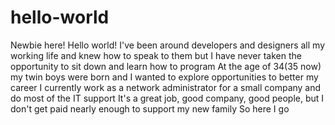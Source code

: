 # hello-world
Newbie here! Hello world!
I've been around developers and designers all my working life and knew how to speak to them
but I have never taken the opportunity to sit down and learn how to program
At the age of 34(35 now) my twin boys were born and I wanted to explore opportunities to better my career
I currently work as a network administrator for a small company and do most of the IT support
It's a great job, good company, good people, but I don't get paid nearly enough to support my new family
So here I go
